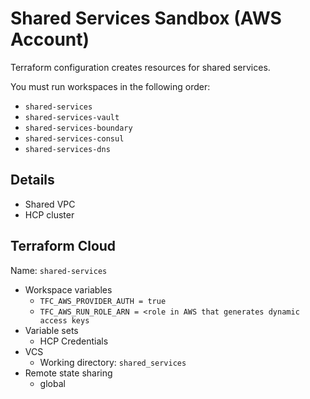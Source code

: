 # Shared Services Sandbox (AWS Account)

Terraform configuration creates resources for shared services.

You must run workspaces in the following order:

- `shared-services`
- `shared-services-vault`
- `shared-services-boundary`
- `shared-services-consul`
- `shared-services-dns`

## Details

- Shared VPC
- HCP cluster

## Terraform Cloud

Name: `shared-services`

- Workspace variables
  - `TFC_AWS_PROVIDER_AUTH = true`
  - `TFC_AWS_RUN_ROLE_ARN = <role in AWS that generates dynamic access keys`
- Variable sets
  - HCP Credentials
- VCS
  - Working directory: `shared_services`
- Remote state sharing
  - global